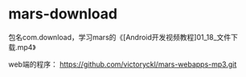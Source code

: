mars-download
=============

包名com.download，学习mars的《[Android开发视频教程]01_18_文件下载.mp4》

web端的程序：
https://github.com/victoryckl/mars-webapps-mp3.git
